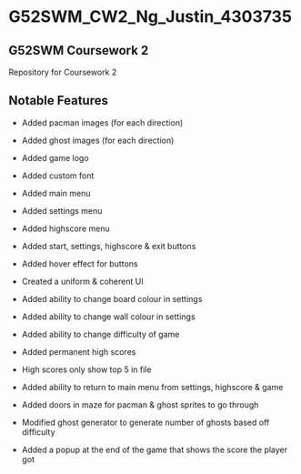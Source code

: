 # G52SWM_CW2_Ng_Justin_4303735

## G52SWM Coursework 2

Repository for Coursework 2

## Notable Features

- Added pacman images (for each direction)
- Added ghost images (for each direction)
- Added game logo
- Added custom font
- Added main menu
- Added settings menu
- Added highscore menu
- Added start, settings, highscore & exit buttons
- Added hover effect for buttons

- Created a uniform & coherent UI

- Added ability to change board colour in settings
- Added ability to change wall colour in settings
- Added ability to change difficulty of game

- Added permanent high scores
- High scores only show top 5 in file

- Added ability to return to main menu from settings, highscore & game

- Added doors in maze for pacman & ghost sprites to go through
- Modified ghost generator to generate number of ghosts based off difficulty
- Added a popup at the end of the game that shows the score the player got